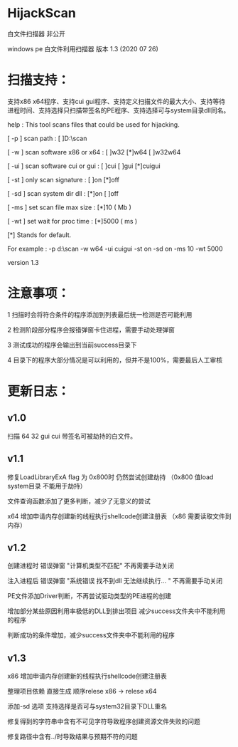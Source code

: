 # HijackScan
白文件扫描器 非公开

windows pe 白文件利用扫描器 版本 1.3 (2020 07 26)

# 扫描支持：

支持x86 x64程序、支持cui gui程序、支持定义扫描文件的最大大小、支持等待进程时间、支持选择只扫描带签名的PE程序、支持选择可与system目录dll同名。

help : This tool scans files that could be used for hijacking.

[ -p  ]	scan path                   :	[ ]D:\\scan      

[ -w  ]	scan software x86 or x64    :	[ ]w32      [*]w64      [ ]w32w64	

[ -ui ]	scan software cui or gui    :	[ ]cui      [ ]gui      [*]cuigui 	

[ -st ]	only scan signature         :	[ ]on       [*]off     

[ -sd ]	scan system dir dll         :	[*]on       [ ]off     

[ -ms ]	set scan file max size      :	[*]10   ( Mb )					

[ -wt ]	set wait for proc time      :	[*]5000 ( ms )     

 [*] Stands for default.
 
   For example : -p d:\\scan -w w64 -ui cuigui -st on -sd on -ms 10 -wt 5000  
   
   version 1.3

# 注意事项：
 1 扫描时会将符合条件的程序添加到列表最后统一检测是否可能利用
 
 2 检测阶段部分程序会报错弹窗卡住进程，需要手动处理弹窗
 
 3 测试成功的程序会输出到当前success目录下
 
 4 目录下的程序大部分情况是可以利用的，但并不是100%，需要最后人工审核
 
# 更新日志：

## v1.0 

扫描  64 32 gui cui 带签名可被劫持的白文件。

## v1.1 

 修复LoadLibraryExA flag 为 0x800时 仍然尝试创建劫持 （0x800 值load system目录 不能用于劫持）

 文件查询函数添加了更多判断，减少了无意义的尝试
 
 x64 增加申请内存创建新的线程执行shellcode创建注册表 （x86 需要读取文件到内存）
 
## v1.2

 创建进程时 错误弹窗 "计算机类型不匹配" 不再需要手动关闭
 
 注入进程后 错误弹窗 "系统错误 找不到dll 无法继续执行... " 不再需要手动关闭

 PE文件添加Driver判断，不再尝试驱动类型的PE进程的创建 

 增加部分某些原因利用率极低的DLL到排出项目 减少success文件夹中不能利用的程序

 判断成功的条件增加，减少success文件夹中不能利用的程序

## v1.3
 
 x86 增加申请内存创建新的线程执行shellcode创建注册表
 
 整理项目依赖 直接生成 顺序relese x86 -> relese x64
 
 添加-sd 选项 支持选择是否可与system32目录下DLL重名
 
 修复得到的字符串中含有不可见字符导致程序创建资源文件失败的问题
 
 修复路径中含有../时导致结果与预期不符的问题

